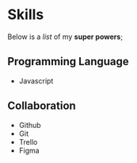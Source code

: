 # Skills

Below is a _list_ of my **super powers**;
## Programming Language
- Javascript

## Collaboration
- Github
- Git
- Trello
- Figma
